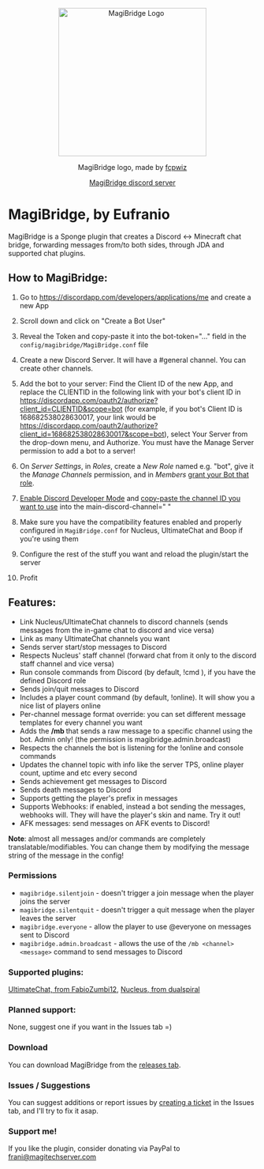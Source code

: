<p align="center">
  <img src="https://user-images.githubusercontent.com/2921172/28250066-27f28466-6a2f-11e7-81fb-98cfee3a7313.png" width="300" alt="MagiBridge Logo"/>
</p>
<p align="center">MagiBridge logo, made by <a href="https://github.com/fcpwiz">fcpwiz</a></p>
<p align="center"><a href="https://discord.gg/YttMwEr">MagiBridge discord server</a></p>

# MagiBridge, by Eufranio
MagiBridge is a Sponge plugin that creates a Discord <-> Minecraft chat bridge, forwarding messages from/to both sides, through JDA and supported chat plugins.

## How to MagiBridge:
1) Go to https://discordapp.com/developers/applications/me and create a new App
2) Scroll down and click on "Create a Bot User"
3) Reveal the Token and copy-paste it into the bot-token="..." field in the `config/magibridge/MagiBridge.conf` file
4) Create a new Discord Server.  It will have a #general channel.  You can create other channels.
5) Add the bot to your server: Find the Client ID of the new App, and replace the CLIENTID in the following link with your bot's client ID in
https://discordapp.com/oauth2/authorize?client_id=CLIENTID&scope=bot (for example, if you bot's Client ID is 168682538028630017, your link would be https://discordapp.com/oauth2/authorize?client_id=168682538028630017&scope=bot), select Your Server from the drop-down menu, and Authorize. You must have the Manage Server permission to add a bot to a server!
6) On _Server Settings_, in _Roles_, create a _New Role_ named e.g. "bot", give it the _Manage Channels_ permission, and in _Members_ [grant your Bot that role](https://support.discordapp.com/hc/en-us/articles/206029707).
7) [Enable Discord Developer Mode](https://discordia.me/developer-mode) and [copy-paste the channel ID you want to use](https://support.discordapp.com/hc/en-us/articles/206346498-Where-can-I-find-my-User-Server-Message-ID-) into the main-discord-channel=" "

8) Make sure you have the compatibility features enabled and properly configured in `MagiBridge.conf` for Nucleus, UltimateChat and Boop if you're using them
9) Configure the rest of the stuff you want and reload the plugin/start the server
10) Profit

## Features:
* Link Nucleus/UltimateChat channels to discord channels (sends messages from the in-game chat to discord and vice versa)
* Link as many UltimateChat channels you want
* Sends server start/stop messages to Discord
* Respects Nucleus' staff channel (forward chat from it only to the discord staff channel and vice versa)
* Run console commands from Discord (by default, !cmd <command>), if you have the defined Discord role
* Sends join/quit messages to Discord
* Includes a player count command (by default, !online). It will show you a nice list of players online
* Per-channel message format override: you can set different message templates for every channel you want
* Adds the **/mb <channel> <message>** that sends a raw message to a specific channel using the bot. Admin only! (the permission is magibridge.admin.broadcast)
* Respects the channels the bot is listening for the !online and console commands
* Updates the channel topic with info like the server TPS, online player count, uptime and etc every second
* Sends achievement get messages to Discord
* Sends death messages to Discord
* Supports getting the player's prefix in messages
* Supports Webhooks: if enabled, instead a bot sending the messages, webhooks will. They will have the player's skin and name. Try it out!
* AFK messages: send messages on AFK events to Discord!

**Note**: almost all messages and/or commands are completely translatable/modifiables. You can change them by modifying the message string of the message in the config!

### Permissions
* `magibridge.silentjoin` - doesn't trigger a join message when the player joins the server
* `magibridge.silentquit` - doesn't trigger a quit message when the player leaves the server
* `magibridge.everyone` - allow the player to use @everyone on messages sent to Discord
* `magibridge.admin.broadcast` - allows the use of the `/mb <channel> <message>` command to send messages to Discord

### Supported plugins:
[UltimateChat, from FabioZumbi12](https://forums.spongepowered.org/t/thought-balloon-ultimatechat-v-1-7-0-api-5-6), [Nucleus, from dualspiral](https://ore.spongepowered.org/Nucleus/Nucleus)

### Planned support:
None, suggest one if you want in the Issues tab =)

### Download
You can download MagiBridge from the [releases tab](https://github.com/Eufranio/MagiBridge/releases).

### Issues / Suggestions
You can suggest additions or report issues by [creating a ticket](https://github.com/Eufranio/MagiBridge/issues/new) in the Issues tab, and I'll try to fix it asap.

### Support me!
If you like the plugin, consider donating via PayPal to frani@magitechserver.com

